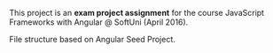 This project is an **exam project assignment** for the course JavaScript Frameworks with Angular @ SoftUni (April 2016).

File structure based on Angular Seed Project.
